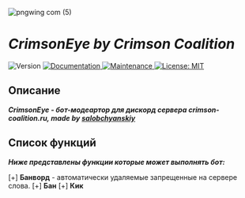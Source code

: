 ![pngwing com (5)](https://user-images.githubusercontent.com/85753549/181843191-6a656b2c-3df9-4d24-bccf-4369a6458141.png)

# ***CrimsonEye by Crimson Coalition***

<p>
  <img alt="Version" src="https://img.shields.io/badge/version-0.1-blue.svg?cacheSeconds=2592000" />
  <a href="https://github.com/kefranabg/readme-md-generator#readme" target="_blank">
    <img alt="Documentation" src="https://img.shields.io/badge/documentation-yes-brightgreen.svg" />
  </a>
  <a href="https://github.com/kefranabg/readme-md-generator/graphs/commit-activity" target="_blank">
    <img alt="Maintenance" src="https://img.shields.io/badge/Maintained%3F-yes-green.svg" />
  </a>
  <a href="https://github.com/kefranabg/readme-md-generator/blob/master/LICENSE" target="_blank">
    <img alt="License: MIT" src="https://img.shields.io/github/license/CrimsonCoalition/CrimsonEye" />
  </a>
</p>

## Описание
***CrimsonEye - бот-модеартор для дискорд сервера crimson-coalition.ru, made by [salobchyanskiy]()***

## Список функций
***Ниже представлены функции которые может выполнять бот:***

[+] **Банворд** - автоматически удаляемые запрещенные на сервере слова.
[+] **Бан**
[+] **Кик**
